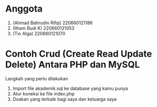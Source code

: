 # Anggota
1. (Ahmad Bahrudin Rifqi) 220660121186
2. (Ilham Budi K) 220660121053
3. (Tio Alga) 220660121070

# Contoh Crud (Create Read Update Delete) Antara PHP dan MySQL
Langkah yang perlu dilakukan
1. Import file akademik.sql ke database yang kamu punya
2. Atur koneksi ke file index.php
3. Doakan yang terbaik bagi saya dan keluarga saya
